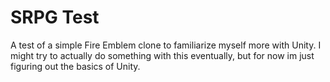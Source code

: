 # SRPG Test
A test of a simple Fire Emblem clone to familiarize myself more with Unity. I might try to actually do something with this eventually, but for now im just figuring out the basics of Unity. 